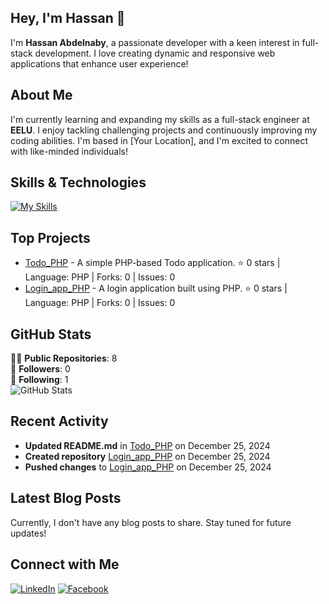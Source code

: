 ## Hey, I'm Hassan 👋

I'm **Hassan Abdelnaby**, a passionate developer with a keen interest in full-stack development. I love creating dynamic and responsive web applications that enhance user experience!

## About Me

I'm currently learning and expanding my skills as a full-stack engineer at **EELU**. I enjoy tackling challenging projects and continuously improving my coding abilities. I'm based in [Your Location], and I'm excited to connect with like-minded individuals!

## Skills & Technologies


[![My Skills](https://skillicons.dev/icons?i=java,cpp,php,py,mysql,html,css,laravel,git,github,linux&theme=light)](https://skillicons.dev)

## Top Projects

- [Todo_PHP](https://github.com/HassanA69/Todo_PHP) - A simple PHP-based Todo application. ⭐️ 0 stars | Language: PHP | Forks: 0 | Issues: 0
- [Login_app_PHP](https://github.com/HassanA69/Login_app_PHP) - A login application built using PHP. ⭐️ 0 stars | Language: PHP | Forks: 0 | Issues: 0


## GitHub Stats

👨‍💻 **Public Repositories**: 8  
👥 **Followers**: 0  
👤 **Following**: 1  
![GitHub Stats](https://github-readme-stats.vercel.app/api?username=HassanA69&show_icons=true&hide_title=true&theme=radical)

## Recent Activity

- **Updated README.md** in [Todo_PHP](https://github.com/HassanA69/Todo_PHP) on December 25, 2024  
- **Created repository** [Login_app_PHP](https://github.com/HassanA69/Login_app_PHP) on December 25, 2024  
- **Pushed changes** to [Login_app_PHP](https://github.com/HassanA69/Login_app_PHP) on December 25, 2024

## Latest Blog Posts

Currently, I don't have any blog posts to share. Stay tuned for future updates!

## Connect with Me

[![LinkedIn](https://img.shields.io/badge/LinkedIn-Connect-blue?style=for-the-badge&logo=linkedin)](https://www.linkedin.com/in/hassan-abdelnaby-)   [![Facebook](https://img.shields.io/badge/Facebook-Connect-blue?style=for-the-badge&logo=facebook)](https://www.facebook.com/HassanAbdelnaby69/)
